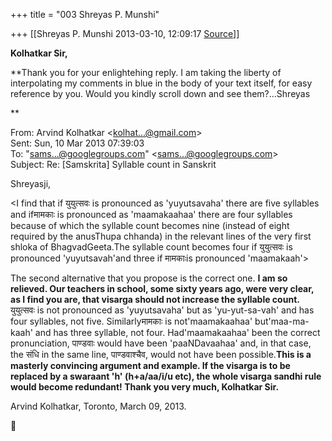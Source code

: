+++
title = "003 Shreyas P. Munshi"

+++
[[Shreyas P. Munshi	2013-03-10, 12:09:17 [Source](https://groups.google.com/g/samskrita/c/mMWGGw_cB8w)]]



**Kolhatkar Sir,**

**Thank you for your enlightehing reply. I am taking the liberty of interpolating my comments in blue in the body of your text itself, for easy reference by you. Would you kindly scroll down and see them?...Shreyas  
  
**

From: Arvind Kolhatkar \<[kolhat...@gmail.com]()\>  
Sent: Sun, 10 Mar 2013 07:39:03  
To: "[sams...@googlegroups.com]()" \<[sams...@googlegroups.com]()\>  
Subject: Re: \[Samskrita\] Syllable count in Sanskrit  

Shreyasji,

  

\<I find that if युयुत्सवः is pronounced as 'yuyutsavaha' there are five syllables and ifमामकाः is pronounced as 'maamakaahaa' there are four syllables because of which the syllable count becomes nine (instead of eight required by the anusThupa chhanda) in the relevant lines of the very first shloka of BhagvadGeeta.The syllable count becomes four if युयुत्सवः is pronounced 'yuyutsavah'and three if मामकाःis pronounced 'maamakaah'\>

  

The second alternative that you propose is the correct one. **I am so relieved. Our teachers in school, some sixty years ago, were very clear, as I find you are, that visarga should not increase the syllable count.** युयुत्सवः is not pronounced as 'yuyutsavaha' but as 'yu-yut-sa-vah' and has four syllables, not five. Similarlyमामकाः is not'maamakaahaa' but'maa-ma-kaah' and has three syllable, not four.
Had'maamakaahaa' been the correct pronunciation, पाण्डवाः would have been 'paaNDavaahaa' and, in that case, the संधि in the same line, पाण्डवाश्चैव, would not have been possible.**This is a masterly convincing argument and example. If the visarga is to be replaced by a swaraant 'h' (h+a/aa/i/u etc), the whole visarga sandhi rule would become redundant! Thank you very much, Kolhatkar Sir.**

  

Arvind Kolhatkar, Toronto, March 09, 2013.



